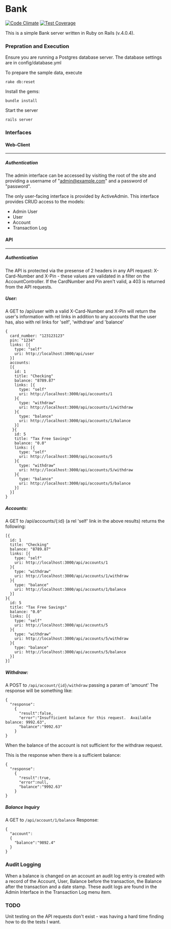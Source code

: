 Bank
==============

[![Code Climate](https://codeclimate.com/github/duthied/yolo-octo-lana.png)](https://codeclimate.com/github/duthied/yolo-octo-lana) [![Test Coverage](https://codeclimate.com/github/duthied/yolo-octo-lana/coverage.png)](https://codeclimate.com/github/duthied/yolo-octo-lana)

This is a simple Bank server written in Ruby on Rails (v.4.0.4).

### Prepration and Execution
Ensure you are running a Postgres database server.
The database settings are in config/database.yml

To prepare the sample data, execute 
```
rake db:reset
```

Install the gems:
```
bundle install
```

Start the server
```
rails server
```

### Interfaces

#### Web-Client
*****
##### Authentication
The admin interface can be accessed by visiting the root of the site and providing a username of "admin@example.com" and a password of "password".

The only user-facing interface is provided by ActiveAdmin.  This interface provides CRUD access to the models:
- Admin User
- User
- Account
- Transaction Log

#### API
*****
##### Authentication
The API is protected via the presense of 2 headers in any API request:
X-Card-Number and X-Pin - these values are validated in a filter on the AccountController.  If the CardNumber and Pin aren't valid, a 403 is returned from the API requests.

##### User:
A GET to /api/user with a valid X-Card-Number and X-Pin will return the user's information with rel links in addition to any accounts that the user has, also with rel links for 'self', 'withdraw' and 'balance'
```
{
  card_number: "123123123"
  pin: "1234"
  links: [{
    type: "self"
    uri: http://localhost:3000/api/user
  }]
  accounts: 
  [{
    id: 1
    title: "Checking"
    balance: "8789.87"
    links: [{
      type: "self"
      uri: http://localhost:3000/api/accounts/1
    }{
      type: "withdraw"
      uri: http://localhost:3000/api/accounts/1/withdraw
    }{
      type: "balance"
      uri: http://localhost:3000/api/accounts/1/balance
    }]
   }{
    id: 5
    title: "Tax Free Savings"
    balance: "0.0"
    links: [{
      type: "self"
      uri: http://localhost:3000/api/accounts/5
    }{
      type: "withdraw"
      uri: http://localhost:3000/api/accounts/5/withdraw
    }{
      type: "balance"
      uri: http://localhost:3000/api/accounts/5/balance
    }]
  }]
}
```
##### Accounts:
A GET to /api/accounts/{:id} (a rel 'self' link in the above results) returns the following:
```
[{
  id: 1
  title: "Checking"
  balance: "8789.87"
  links: [{
    type: "self"
    uri: http://localhost:3000/api/accounts/1
  }{
    type: "withdraw"
    uri: http://localhost:3000/api/accounts/1/withdraw
  }{
    type: "balance"
    uri: http://localhost:3000/api/accounts/1/balance
  }]
}{
  id: 5
  title: "Tax Free Savings"
  balance: "0.0"
  links: [{
    type: "self"
    uri: http://localhost:3000/api/accounts/5
  }{
    type: "withdraw"
    uri: http://localhost:3000/api/accounts/5/withdraw
  }{
    type: "balance"
    uri: http://localhost:3000/api/accounts/5/balance
  }]
}]
```

##### Withdraw: 
A POST to `/api/account/{id}/withdraw` passing a param of 'amount'
The response will be something like:
```
{
  "response":
    {
      "result":false,
      "error":"Insufficient balance for this request.  Available balance: 9992.63",
      "balance":"9992.63"
    }
}
```
When the balance of the account is not sufficient for the withdraw request.

This is the response when there is a sufficient balance:
```
{
  "response":
    {
      "result":true,
      "error":null,
      "balance":"9992.63"
    }
}
```

##### Balance Inquiry
A GET to `/api/account/1/balance`
Response:
```
{
  "account":
  {
    "balance":"9892.4"
  }
}
```

### Audit Logging
When a balance is changed on an account an audit log entry is created with a record of the Account, User, Balance before the transaction, the Balance after the transaction and a date stamp.  These audit logs are found in the Admin Interface in the Transaction Log menu item.

### TODO
Unit testing on the API requests don't exist - was having a hard time finding how to do the tests I want.
